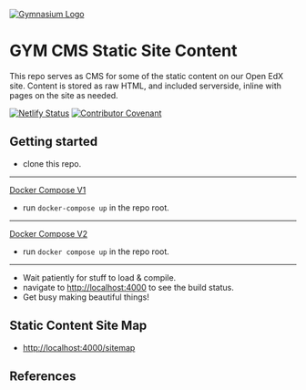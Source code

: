 [![Gymnasium Logo](https://cdn.rawgit.com/gymnasium/gymnasium.github.io/master/assets/GYM-logo.svg)](https://thegymnasium.com)

# GYM CMS Static Site Content

This repo serves as CMS for some of the static content on our Open EdX site. Content is stored as raw HTML, and included serverside, inline with pages on the site as needed.

[![Netlify Status](https://api.netlify.com/api/v1/badges/897026f2-f0c0-43fa-a6d4-3bf1d3eefc2d/deploy-status)](https://app.netlify.com/sites/gymcms/deploys)
[![Contributor Covenant](https://img.shields.io/badge/Contributor%20Covenant-v1.4%20adopted-ff69b4.svg)](./CODE_OF_CONDUCT.md)

## Getting started

- clone this repo.

---
[Docker Compose V1][1]
- run `docker-compose up` in the repo root.
---
[Docker Compose V2][1]
- run `docker compose up` in the repo root.
---
- Wait patiently for stuff to load & compile.
- navigate to [http://localhost:4000](http://localhost:4000) to see the build status.
- Get busy making beautiful things!

## Static Content Site Map
- [http://localhost:4000/sitemap](http://localhost:4000/sitemap)

## References
[1]: https://docs.docker.com/compose/migrate/ "Migrate to Docker Compose V2"
